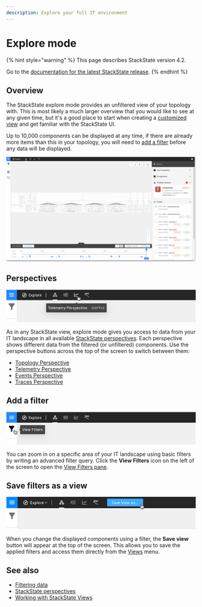 ```yaml
---
description: Explore your full IT environment
---
```


# Explore mode

{% hint style="warning" %}
This page describes StackState version 4.2.

Go to the [documentation for the latest StackState release](https://docs.stackstate.com/).
{% endhint %}

## Overview

The StackState explore mode provides an unfiltered view of your topology with. This is most likely a much larger overview that you would like to see at any given time, but it's a good place to start when creating a [customized view](views/) and get familiar with the StackState UI.

Up to 10,000 components can be displayed at any time, if there are already more items than this in your topology, you will need to [add a filter](explore_mode.md#add-a-filter) before any data will be displayed.

![Explore mode](../.gitbook/assets/v42_explore_mode.png)

## Perspectives

![Perspectives](../.gitbook/assets/v42_perspective_buttons.png)

As in any StackState view, explore mode gives you access to data from your IT landscape in all available [StackState perspectives](introduction-to-stackstate/perspectives.md). Each perspective shows different data from the filtered \(or unfiltered\) components. Use the perspective buttons across the top of the screen to switch between them:

* [Topology Perspective](views/topology-perspective.md)
* [Telemetry Perspective](views/telemetry-perspective.md)
* [Events Perspective](views/events_perspective.md)
* [Traces Perspective](views/traces-perspective.md)

## Add a filter

![View Filters](../.gitbook/assets/v42_view_filters.png)

You can zoom in on a specific area of your IT landscape using basic filters by writing an advanced filter query. Click the **View Filters** icon on the left of the screen to open the [View Filters pane](views/filters.md).

## Save filters as a view

![Save view as](../.gitbook/assets/v42_save_view_as.png)

When you change the displayed components using a filter, the **Save view** button will appear at the top of the screen. This allows you to save the applied filters and access them directly from the [Views](views/) menu.

## See also

* [Filtering data](views/filters.md)
* [StackState perspectives](introduction-to-stackstate/perspectives.md)
* [Working with StackState Views](views/)

